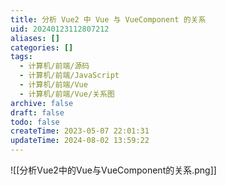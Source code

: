 ```yaml
---
title: 分析 Vue2 中 Vue 与 VueComponent 的关系
uid: 20240123112807212
aliases: []
categories: []
tags:
  - 计算机/前端/源码
  - 计算机/前端/JavaScript
  - 计算机/前端/Vue
  - 计算机/前端/Vue/关系图
archive: false
draft: false
todo: false
createTime: 2023-05-07 22:01:31
updateTime: 2024-08-02 13:59:22
---
```


![[分析Vue2中的Vue与VueComponent的关系.png]]
